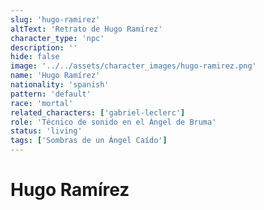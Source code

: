 ```yaml
---
slug: 'hugo-ramirez'
altText: 'Retrato de Hugo Ramírez'
character_type: 'npc'
description: ''
hide: false
image: '../../assets/character_images/hugo-ramirez.png'
name: 'Hugo Ramírez'
nationality: 'spanish'
pattern: 'default'
race: 'mortal'
related_characters: ['gabriel-leclerc']
role: 'Técnico de sonido en el Ángel de Bruma'
status: 'living'
tags: ['Sombras de un Ángel Caído']
---
```


# Hugo Ramírez
